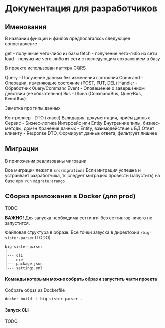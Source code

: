 # Документация для разработчиков

## Именования

В названии функций и файлов предполагалось следующее сопоставление

get - получение чего-либо из базы
fetch - получение чего-либо из сети
load - получение чего-либо из сети с последующим сохранением в базу


В проекте использован паттерн CQRS

Query	- Получение данных без изменения состояния
Command	- Операции, изменяющие состояние (POST, PUT, DEL)
Handler	- Обработчик Query/Command
Event	- Оповещение о завершённом действии (не обязательно)
Bus	- Шина (CommandBus, QueryBus, EventBus)


Заметка про типы данных

Контроллер      - DTO (класс)	Валидация, документация, приём данных
Сервис          - Бизнес-логика	Интерфейс или Entity	Внутренние типы, бизнес-методы, домен
Хранение данных - Entity, взаимодействие с БД
Ответ клиенту   - Response DTO, Формирует данные ответа, фильтрует лишнее



## Миграции
В приложении реализованы миграции

Все миграции лежат в `src/migrations`
Если миграция успешна и устраивает разработчика, то следует миграцию провести (запустить) на базе
`npm run migrate:arango`


## Сборка приложения в Docker (для prod)

TODO

**ВАЖНО!** Для запуска необходима сеттинги, без сеттингов ничего не запустится.

Файловая структура в образе. Все точки запуска в директории `/big-sister-parser` (TODO)

```
big-sister-parser
|
|--- cli
|--- exe
|--- package.json
|--- settings.yml
```

#### Команды которыми можно собрать образ и запустить части проекта

Собрать образ из Dockerfile

```bash
docker build -t big-sister-parser .
```

#### Запуск CLI

TODO

